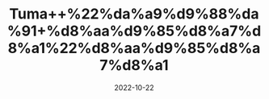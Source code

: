 ---
title: 'Tuma++%22%da%a9%d9%88%da%91+%d8%aa%d9%85%d8%a7%d8%a1%22%d8%aa%d9%85%d8%a7%d8%a1'
date: '2022-10-22' 
metatag: '' 
inventory: '0' 
draft: false 
# meta description 
shortDescripton: '+Dried+Bitter+Apple+%22+It+has+been+used+to+treat+gastrointestinal+disorders+like+indigestion%2c+gastroenteritis%2c+and+intestinal+parasites.'
description: 'Herbs+%d8%ac%da%91%db%8c+%d8%a8%d9%88%d9%b9%db%8c'
longdescription: ''
featured: True
# product Price
price: '30.0'
# Product Short Description
shortDescription: '+Dried+Bitter+Apple+%22+It+has+been+used+to+treat+gastrointestinal+disorders+like+indigestion%2c+gastroenteritis%2c+and+intestinal+parasites.'
productID: '079080BE-1129-ED11-9968-005056B3A416'
type: 'products'
category: 'Herbs+%d8%ac%da%91%db%8c+%d8%a8%d9%88%d9%b9%db%8c' 
thumnailproduct: 'https://eraconnect.blob.core.windows.net/product-images/aminsaddiquidawakhana/079080BE-1129-ED11-9968-005056B3A416.webp' 
images:
  - image: 'https://eraconnect.blob.core.windows.net/product-images/aminsaddiquidawakhana/079080BE-1129-ED11-9968-005056B3A416.webp'  
Variants:
---